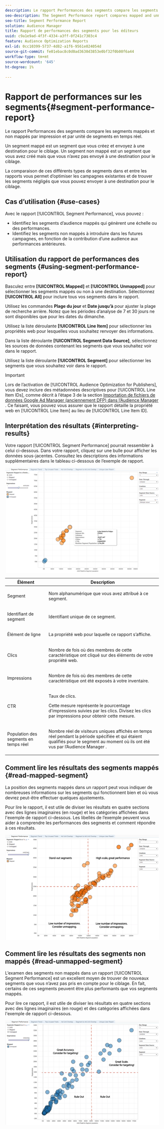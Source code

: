 ```yaml
---
description: Le rapport Performances des segments compare les segments mappés et non mappés par impression et par unité de segments en temps réel. Un segment mappé est un segment que vous créez et envoyez à une destination pour le ciblage. Un segment non mappé est un segment que vous avez créé mais que vous n’avez pas envoyé à une destination pour le ciblage. La comparaison de ces différents types de segments dans et entre les rapports vous permet d’optimiser les campagnes existantes et de trouver les segments négligés que vous pouvez envoyer à une destination pour le ciblage.
seo-description: The Segment Performance report compares mapped and unmapped segments by impressions and Real-Time Segment Uniques. A mapped segment is a segment you create and send to a destination for targeting. An unmapped segment is a segment that you've created but have not sent to a destination for targeting. Comparing these different segment types within and between reports helps you optimize existing campaigns and find overlooked segments that you may want to send to a destination for targeting.
seo-title: Segment Performance Report
solution: Audience Manager
title: Rapport de performances des segments pour les éditeurs
uuid: c9a1e9ad-4f3f-4334-a3ff-0f241c7303c4
feature: Audience Optimization Reports
exl-id: 0cc10399-5737-4d82-a1f6-9561e024054d
source-git-commit: fe01ebac8c0d0ad3630d3853e0bf32f0b00f6a44
workflow-type: tm+mt
source-wordcount: '645'
ht-degree: 1%

---
```


# Rapport de performances sur les segments{#segment-performance-report}

Le rapport Performances des segments compare les segments mappés et non mappés par impression et par unité de segments en temps réel.

Un segment mappé est un segment que vous créez et envoyez à une destination pour le ciblage. Un segment non mappé est un segment que vous avez créé mais que vous n’avez pas envoyé à une destination pour le ciblage.

La comparaison de ces différents types de segments dans et entre les rapports vous permet d’optimiser les campagnes existantes et de trouver les segments négligés que vous pouvez envoyer à une destination pour le ciblage.

## Cas d’utilisation {#use-cases}

Avec le rapport [!UICONTROL Segment Performance], vous pouvez :

* Identifiez les segments d’audience mappés qui génèrent une échelle ou des performances.
* Identifiez les segments non mappés à introduire dans les futures campagnes, en fonction de la contribution d’une audience aux performances antérieures.

## Utilisation du rapport de performances des segments {#using-segment-performance-report}

Basculez entre **[!UICONTROL Mapped]** et **[!UICONTROL Unmapped]** pour sélectionner les segments mappés ou non à une destination. Sélectionnez **[!UICONTROL All]** pour inclure tous vos segments dans le rapport.

Utilisez les commandes **Plage du jour** et **Date jusqu’à** pour ajuster la plage de recherche arrière. Notez que les périodes d’analyse de 7 et 30 jours ne sont disponibles que pour les dates du dimanche.

Utilisez la liste déroulante **[!UICONTROL Line Item]** pour sélectionner les propriétés web pour lesquelles vous souhaitez renvoyer des informations.

Dans la liste déroulante **[!UICONTROL Segment Data Source]**, sélectionnez les sources de données contenant les segments que vous souhaitez voir dans le rapport.

Utilisez la liste déroulante **[!UICONTROL Segment]** pour sélectionner les segments que vous souhaitez voir dans le rapport.

>[!IMPORTANT]
>
>Lors de l’activation de [!UICONTROL Audience Optimization for Publishers], vous devez inclure des métadonnées descriptives pour [!UICONTROL Line Item IDs], comme décrit à l’étape 3 de la section [ Importation de fichiers de données Google Ad Manager (anciennement DFP) dans l’Audience Manager ](../../../reporting/audience-optimization-reports/aor-publishers/import-dfp.md). Ce faisant, vous pouvez vous assurer que le rapport détaille la propriété web en [!UICONTROL Line Item] au lieu de [!UICONTROL Line Item ID].

## Interprétation des résultats {#interpreting-results}

Votre rapport [!UICONTROL Segment Performance] pourrait ressembler à celui ci-dessous. Dans votre rapport, cliquez sur une bulle pour afficher les données sous-jacentes. Consultez les descriptions des informations supplémentaires dans le tableau ci-dessous de l’exemple de rapport.

![](assets/publisher_segment_performance.png)

<table id="table_AFE2540583C34835B04584693ADFD26A"> 
 <thead> 
  <tr> 
   <th colname="col1" class="entry"> Élément </th> 
   <th colname="col2" class="entry"> Description </th> 
  </tr>
 </thead>
 <tbody> 
  <tr> 
   <td colname="col1"> <p>Segment </p> </td> 
   <td colname="col2"> <p>Nom alphanumérique que vous avez attribué à ce segment. </p> </td> 
  </tr> 
  <tr> 
   <td colname="col1"> <p>Identifiant de segment </p> </td> 
   <td colname="col2"> <p>Identifiant unique de ce segment. </p> </td> 
  </tr> 
  <tr> 
   <td colname="col1"> <p>Élément de ligne </p> </td> 
   <td colname="col2"> <p>La propriété web pour laquelle ce rapport s’affiche. </p> </td> 
  </tr> 
  <tr> 
   <td colname="col1"> <p>Clics </p> </td> 
   <td colname="col2"> <p>Nombre de fois où des membres de cette caractéristique ont cliqué sur des éléments de votre propriété web. </p> </td> 
  </tr> 
  <tr> 
   <td colname="col1"> <p>Impressions </p> </td> 
   <td colname="col2"> <p>Nombre de fois où des membres de cette caractéristique ont été exposés à votre inventaire. </p> </td> 
  </tr> 
  <tr> 
   <td colname="col1"> <p>CTR </p> </td> 
   <td colname="col2"> <p>Taux de clics. </p> <p>Cette mesure représente le pourcentage d’impressions suivies par les clics. Divisez les clics par impressions pour obtenir cette mesure. </p> </td> 
  </tr> 
  <tr> 
   <td colname="col1"> <p>Population des segments en temps réel </p> </td> 
   <td colname="col2"> <p>Nombre réel de visiteurs uniques affichés en temps réel pendant la période spécifiée et qui étaient qualifiés pour le segment au moment où ils ont été vus par l’Audience Manager <span class="keyword"></span>. </p> </td> 
  </tr> 
 </tbody> 
</table>

## Comment lire les résultats des segments mappés {#read-mapped-segment}

La position des segments mappés dans un rapport peut vous indiquer de nombreuses informations sur les segments qui fonctionnent bien et où vous devrez peut-être effectuer quelques ajustements.

Pour lire le rapport, il est utile de diviser les résultats en quatre sections avec des lignes imaginaires (en rouge) et les catégories affichées dans l&#39;exemple de rapport ci-dessous. Les libellés de l’exemple peuvent vous aider à comprendre les performances des segments et comment répondre à ces résultats.

![](assets/publisher_segment_performance_mapped.png)

## Comment lire les résultats des segments non mappés {#read-unmapped-segment}

L’examen des segments non mappés dans un rapport [!UICONTROL Segment Performance] est un excellent moyen de trouver de nouveaux segments que vous n’avez pas pris en compte pour le ciblage. En fait, certains de ces segments peuvent être plus performants que vos segments mappés.

Pour lire ce rapport, il est utile de diviser les résultats en quatre sections avec des lignes imaginaires (en rouge) et des catégories affichées dans l&#39;exemple de rapport ci-dessous.

![](assets/publisher_segment_performance_unmapped.png)
